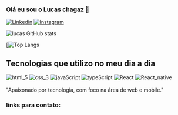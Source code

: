 ### Olá eu sou o Lucas chagaz 👋

[![Linkedin](https://img.shields.io/badge/LinkedIn-0077B5?style=for-the-badge&logo=linkedin&logoColor=white)]()
[![Instagram](https://img.shields.io/badge/Instagram-E4405F?style=for-the-badge&logo=instagram&logoColor=white)]()



![lucas GitHub stats](https://github-readme-stats.vercel.app/api?username=lucaschagaz&show_icons=true&theme=dracula)

[![Top Langs](https://github-readme-stats.vercel.app/api/top-langs/?username=lucaschagaz&layout=compact)

## Tecnologias que utilizo no meu dia a dia

<div style="display : inline_block">
    <img src="https://img.shields.io/badge/HTML5-E34F26?style=for-the-badge&logo=html5&logoColor=white" alt="html_5" />
    <img src="https://img.shields.io/badge/CSS3-1572B6?style=for-the-badge&logo=css3&logoColor=white" alt="css_3"/>
    <img src="https://img.shields.io/badge/JavaScript-F7DF1E?style=for-the-badge&logo=javascript&logoColor=black" alt="javaScript" />
    <img src="https://img.shields.io/badge/TypeScript-007ACC?style=for-the-badge&logo=typescript&logoColor=white" alt="typeScript" />
    <img src="https://img.shields.io/badge/React-20232A?style=for-the-badge&logo=react&logoColor=61DAFB" alt="React" />
    <img src="https://img.shields.io/badge/React_Native-20232A?style=for-the-badge&logo=react&logoColor=61DAFB" alt="React_native" />
</div>
<br/>
"Apaixonado por tecnologia, com foco na área de web e mobile."


### links para contato:

